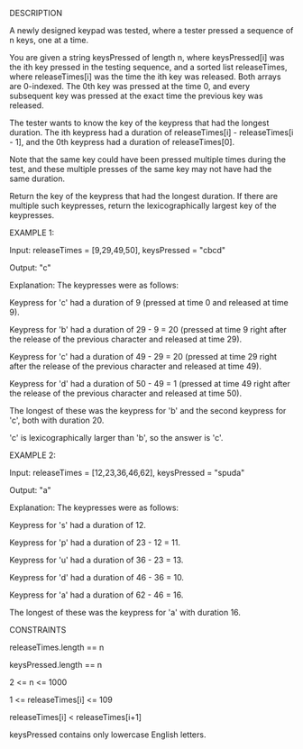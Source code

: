 DESCRIPTION

A newly designed keypad was tested, where a tester pressed a sequence of n keys, one at a time.

You are given a string keysPressed of length n, where keysPressed[i] was the ith key pressed in the testing sequence, and a sorted list releaseTimes, where releaseTimes[i] was the time the ith key was released. Both arrays are 0-indexed. The 0th key was pressed at the time 0, and every subsequent key was pressed at the exact time the previous key was released.

The tester wants to know the key of the keypress that had the longest duration. The ith keypress had a duration of releaseTimes[i] - releaseTimes[i - 1], and the 0th keypress had a duration of releaseTimes[0].

Note that the same key could have been pressed multiple times during the test, and these multiple presses of the same key may not have had the same duration.

Return the key of the keypress that had the longest duration. If there are multiple such keypresses, return the lexicographically largest key of the keypresses.

EXAMPLE 1:

Input: releaseTimes = [9,29,49,50], keysPressed = "cbcd"

Output: "c"

Explanation: The keypresses were as follows:

Keypress for 'c' had a duration of 9 (pressed at time 0 and released at time 9).

Keypress for 'b' had a duration of 29 - 9 = 20 (pressed at time 9 right after the release of the previous character and released at time 29).

Keypress for 'c' had a duration of 49 - 29 = 20 (pressed at time 29 right after the release of the previous character and released at time 49).

Keypress for 'd' had a duration of 50 - 49 = 1 (pressed at time 49 right after the release of the previous character and released at time 50).

The longest of these was the keypress for 'b' and the second keypress for 'c', both with duration 20.

'c' is lexicographically larger than 'b', so the answer is 'c'.

EXAMPLE 2:

Input: releaseTimes = [12,23,36,46,62], keysPressed = "spuda"

Output: "a"

Explanation: The keypresses were as follows:

Keypress for 's' had a duration of 12.

Keypress for 'p' had a duration of 23 - 12 = 11.

Keypress for 'u' had a duration of 36 - 23 = 13.

Keypress for 'd' had a duration of 46 - 36 = 10.

Keypress for 'a' had a duration of 62 - 46 = 16.

The longest of these was the keypress for 'a' with duration 16.

CONSTRAINTS

releaseTimes.length == n

keysPressed.length == n

2 <= n <= 1000

1 <= releaseTimes[i] <= 109

releaseTimes[i] < releaseTimes[i+1]

keysPressed contains only lowercase English letters.
